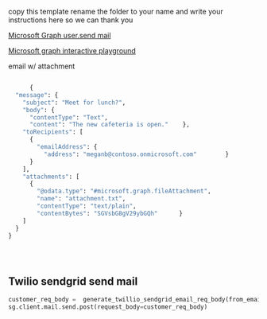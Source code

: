 copy this template rename the folder to your name and write your instructions here so we can thank you


[Microsoft Graph user.send mail](https://learn.microsoft.com/en-us/graph/api/user-sendmail?view=graph-rest-1.0&tabs=http)

[Microsoft graph interactive playground](https://developer.microsoft.com/en-us/graph/graph-explorer)

email w/ attachment
```py

      {​
  "message": {​
    "subject": "Meet for lunch?",
    "body": {​
      "contentType": "Text",
      "content": "The new cafeteria is open."    }​,
    "toRecipients": [
      {​
        "emailAddress": {​
          "address": "meganb@contoso.onmicrosoft.com"        }​
      }​
    ],
    "attachments": [
      {​
        "@odata.type": "#microsoft.graph.fileAttachment",
        "name": "attachment.txt",
        "contentType": "text/plain",
        "contentBytes": "SGVsbG8gV29ybGQh"      }​
    ]
  }​
}​





```


## Twilio sendgrid send mail

```py
customer_req_body =  generate_twillio_sendgrid_email_req_body(from_email,to_emails,personalizations_subject,email_template)
sg.client.mail.send.post(request_body=customer_req_body)
```
